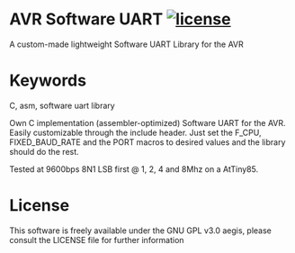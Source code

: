 # AVR Software UART [![license](https://img.shields.io/badge/license-GPLv3-brightgreen.svg)](LICENSE)
A custom-made lightweight Software UART Library for the AVR

# Keywords 
C, asm, software uart library

Own C implementation (assembler-optimized) Software UART for the AVR.
Easily customizable through the include header. Just set the F_CPU, FIXED_BAUD_RATE and the PORT macros to 
desired values and the library should do the rest. 

Tested at 9600bps 8N1 LSB first @ 1, 2, 4 and 8Mhz on a AtTiny85.

# License
This software is freely available under the GNU GPL v3.0 aegis, please consult the LICENSE file for further information